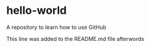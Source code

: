 # hello-world
A repository to learn how to use GitHub

This line was added to the README.md file afterwords
